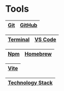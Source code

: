 # Tools

| [Git](./mds/git/README.md) | [GitHub](./mds/gh/README.md) |
| -------------------------- | ---------------------------- |

| [Terminal](./mds/cli/README.md) | [VS Code](./mds/more/vscode-setup.md) |
| ------------------------------- | ------------------------------------- |

| [Npm](./mds/more/npm.md) | [Homebrew](./mds/more/homebrew.md) |
| ------------------------ | ---------------------------------- |

| [Vite](./mds/more/vite.md) |
| -------------------------- |

| [Technology Stack](./mds/more/tech-stack.md) |
| -------------------------------------------- |
